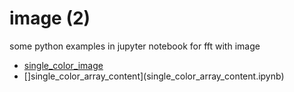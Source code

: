 # image (2)
some python examples in jupyter notebook for fft with image

+ [single_color_image](single_color_image.ipynb)
+ []single_color_array_content](single_color_array_content.ipynb)
